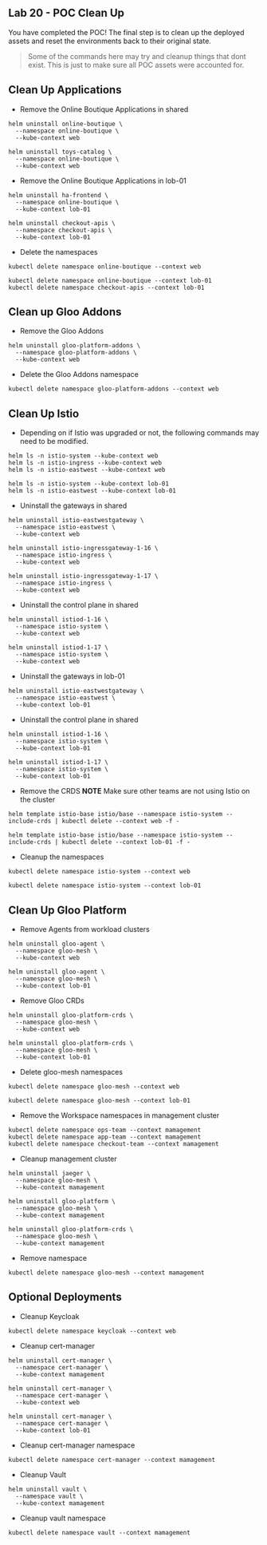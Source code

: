 ## Lab 20 - POC Clean Up <a name="lab-20---poc-clean-up-"></a>


You have completed the POC! The final step is to clean up the deployed assets and reset the environments back to their original state.

> Some of the commands here may try and cleanup things that dont exist. This is just to make sure all POC assets were accounted for. 


## Clean Up Applications

* Remove the Online Boutique Applications in shared
```shell
helm uninstall online-boutique \
  --namespace online-boutique \
  --kube-context web

helm uninstall toys-catalog \
  --namespace online-boutique \
  --kube-context web
```

* Remove the Online Boutique Applications in lob-01
```shell
helm uninstall ha-frontend \
  --namespace online-boutique \
  --kube-context lob-01

helm uninstall checkout-apis \
  --namespace checkout-apis \
  --kube-context lob-01
```

* Delete the namespaces
```shell
kubectl delete namespace online-boutique --context web

kubectl delete namespace online-boutique --context lob-01
kubectl delete namespace checkout-apis --context lob-01
```

## Clean up Gloo Addons

* Remove the Gloo Addons
```shell
helm uninstall gloo-platform-addons \
  --namespace gloo-platform-addons \
  --kube-context web
```

* Delete the Gloo Addons namespace
```
kubectl delete namespace gloo-platform-addons --context web
```

## Clean Up Istio

* Depending on if Istio was upgraded or not, the following commands may need to be modified.
```shell
helm ls -n istio-system --kube-context web
helm ls -n istio-ingress --kube-context web
helm ls -n istio-eastwest --kube-context web

helm ls -n istio-system --kube-context lob-01
helm ls -n istio-eastwest --kube-context lob-01
```

* Uninstall the gateways in shared
```shell
helm uninstall istio-eastwestgateway \
  --namespace istio-eastwest \
  --kube-context web

helm uninstall istio-ingressgateway-1-16 \
  --namespace istio-ingress \
  --kube-context web

helm uninstall istio-ingressgateway-1-17 \
  --namespace istio-ingress \
  --kube-context web
```

* Uninstall the control plane in shared
```shell
helm uninstall istiod-1-16 \
  --namespace istio-system \
  --kube-context web

helm uninstall istiod-1-17 \
  --namespace istio-system \
  --kube-context web
```

* Uninstall the gateways in lob-01
```shell
helm uninstall istio-eastwestgateway \
  --namespace istio-eastwest \
  --kube-context lob-01
```

* Uninstall the control plane in shared
```shell
helm uninstall istiod-1-16 \
  --namespace istio-system \
  --kube-context lob-01

helm uninstall istiod-1-17 \
  --namespace istio-system \
  --kube-context lob-01
```

* Remove the CRDS **NOTE** Make sure other teams are not using Istio on the cluster
```shell
helm template istio-base istio/base --namespace istio-system --include-crds | kubectl delete --context web -f -

helm template istio-base istio/base --namespace istio-system --include-crds | kubectl delete --context lob-01 -f -
```

* Cleanup the namespaces
```shell
kubectl delete namespace istio-system --context web

kubectl delete namespace istio-system --context lob-01
```

## Clean Up Gloo Platform

* Remove Agents from workload clusters
```shell
helm uninstall gloo-agent \
  --namespace gloo-mesh \
  --kube-context web

helm uninstall gloo-agent \
  --namespace gloo-mesh \
  --kube-context lob-01
```

* Remove Gloo CRDs
```shell
helm uninstall gloo-platform-crds \
  --namespace gloo-mesh \
  --kube-context web

helm uninstall gloo-platform-crds \
  --namespace gloo-mesh \
  --kube-context lob-01
```

* Delete gloo-mesh namespaces
```shell
kubectl delete namespace gloo-mesh --context web

kubectl delete namespace gloo-mesh --context lob-01
```

* Remove the Workspace namespaces in management cluster
```shell
kubectl delete namespace ops-team --context mamagement
kubectl delete namespace app-team --context mamagement
kubectl delete namespace checkout-team --context mamagement
```

* Cleanup management cluster
```shell
helm uninstall jaeger \
  --namespace gloo-mesh \
  --kube-context mamagement

helm uninstall gloo-platform \
  --namespace gloo-mesh \
  --kube-context mamagement

helm uninstall gloo-platform-crds \
  --namespace gloo-mesh \
  --kube-context mamagement
```

* Remove namespace
```shell
kubectl delete namespace gloo-mesh --context mamagement
```

## Optional Deployments

* Cleanup Keycloak
```shell
kubectl delete namespace keycloak --context web
```

* Cleanup cert-manager
```shell
helm uninstall cert-manager \
  --namespace cert-manager \
  --kube-context mamagement

helm uninstall cert-manager \
  --namespace cert-manager \
  --kube-context web

helm uninstall cert-manager \
  --namespace cert-manager \
  --kube-context lob-01
```

* Cleanup cert-manager namespace
```shell
kubectl delete namespace cert-manager --context mamagement
```

* Cleanup Vault
```shell
helm uninstall vault \
  --namespace vault \
  --kube-context mamagement
```

* Cleanup vault namespace
```shell
kubectl delete namespace vault --context mamagement
```
